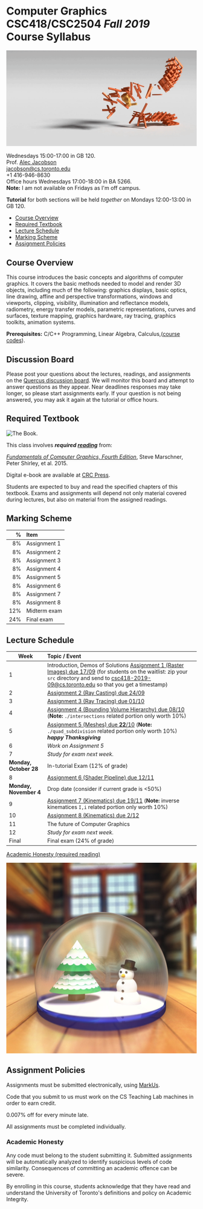 # Computer Graphics CSC418/CSC2504 _Fall 2019_ <br> Course Syllabus

![_image courtesy Tim Jeruzalski_](images/bunny-rigid-body.gif)

Wednesdays 15:00-17:00 in GB 120.  
Prof. [Alec Jacobson](http://www.cs.toronto.edu/~jacobson/)  
jacobson@cs.toronto.edu  
+1 416-946-8630  
Office hours Wednesdays 17:00-18:00 in BA 5266.  
**Note:** I am not available on Fridays as I'm off campus. 

**Tutorial** for both sections will be held _together_ on Mondays 12:00-13:00 in
GB 120.

- [Course Overview](#courseoverview)
- [Required Textbook](#requiredtextbook)
- [Lecture Schedule](#lectureschedule)
- [Marking Scheme](#markingscheme)
- [Assignment Policies](#assignmentpolicies)

## Course Overview

This course introduces the basic concepts and algorithms of computer graphics.
It covers the basic methods needed to model and render 3D objects, including
much of the following: graphics displays, basic optics, line drawing, affine and
perspective transformations, windows and viewports, clipping, visibility,
illumination and reflectance models, radiometry, energy transfer models,
parametric representations, curves and surfaces, texture mapping, graphics
hardware, ray tracing, graphics toolkits, animation systems.

**Prerequisites:** C/C++ Programming, Linear Algebra, Calculus,([course
codes](https://fas.calendar.utoronto.ca/course/csc418h1)).

## Discussion Board

Please post your questions about the lectures, readings, and assignments on the
[Quercus discussion
board](https://q.utoronto.ca/courses/111789/discussion_topics). We will monitor
this board and attempt to answer questions as they appear. Near deadlines
responses may take longer, so please start assignments early. If your question
is not being answered, you may ask it again at the tutorial or office hours.

## Required Textbook

![The Book.](https://www.cs.cornell.edu/~srm/fcg4/K22616_cover-300.jpg)

This class involves  **_required [reading](https://en.wikipedia.org/wiki/Reading)_** from:

[_Fundamentals of Computer Graphics, Fourth
Edition_](https://www.cs.cornell.edu/~srm/fcg4/), Steve Marschner, Peter Shirley,
et al. 2015.

Digital e-book are available at [CRC
Press](https://www.crcpress.com/Fundamentals-of-Computer-Graphics-Fourth-Edition/Marschner-Shirley/p/book/9781482229394).

Students are expected to buy and read the specified chapters of this textbook.
Exams and assignments will depend not only material covered during lectures,
but also on material from the assigned readings.

## Marking Scheme

| % | Item |
| ----: | :-------------- |
| 8% | Assignment 1 | 
| 8% | Assignment 2 | 
| 8% | Assignment 3 | 
| 8% | Assignment 4 | 
| 8% | Assignment 5 | 
| 8% | Assignment 6 | 
| 8% | Assignment 7 | 
| 8% | Assignment 8 | 
| 12% | Midterm exam |
| 24% | Final exam |

## Lecture Schedule

| Week | Topic / Event |
| ---- | :------------ |
| 1    | Introduction, Demos of Solutions [Assignment 1 (Raster Images) due 17/09](https://github.com/alecjacobson/computer-graphics-raster-images) (for students on the waitlist: zip your `src` directory and send to csc418-2019-09@cs.toronto.edu so that you get a timestamp)
| 2    | [Assignment 2 (Ray Casting) due 24/09](https://github.com/alecjacobson/computer-graphics-ray-casting)
| 3    | [Assignment 3 (Ray Tracing) due 01/10](https://github.com/alecjacobson/computer-graphics-ray-tracing)
| 4    | [Assignment 4 (Bounding Volume Hierarchy) due 08/10](https://github.com/alecjacobson/computer-graphics-bounding-volume-hierarchy) (**Note:** `./intersections` related portion only worth 10%)
| 5    | [Assignment 5 (Meshes) due **22**/10](https://github.com/alecjacobson/computer-graphics-meshes) (**Note:** `./quad_subdivision` related portion only worth 10%) **_happy Thanksgiving_**
| 6    | _Work on Assignment 5_
| 7    | _Study for exam next week_.
| **Monday, October 28** | In-tutorial Exam (12% of grade)
| 8    | [Assignment 6 (Shader Pipeline) due 12/11](https://github.com/alecjacobson/computer-graphics-shader-pipeline)
| **Monday, November 4** | Drop date (consider if current grade is <50%)
| 9    | [Assignment 7 (Kinematics) due 19/11](https://github.com/alecjacobson/computer-graphics-kinematics) (**Note:** inverse kinematices `I,i` related portion only worth 10%)
| 10   | [Assignment 8 (Kinematics) due 2/12](https://github.com/alecjacobson/computer-graphics-mass-spring-systems) <!-- Course Evaluations Nov. 20 - Dec 7 --> |
| 11   | The future of Computer Graphics
| 12   | _Study for exam next week_.
| Final | Final exam (24% of grade)

[Academic Honesty (required reading)](#academichonesty)

![_image courtesy Gavin Barill (class of 2017)_](images/gavin-barill-snowglobe.jpg)

## Assignment Policies

Assignments must be submitted electronically, using [MarkUs](https://markus.teach.cs.toronto.edu/csc418-2019-09/).

Code that you submit to us must work on the CS Teaching Lab machines in order to earn credit.

0.007% off for every minute late.

All assignments must be completed individually.

### Academic Honesty

Any code must belong to the student submitting it. Submitted assignments will
be automatically analyzed to identify suspicious levels of code similarity.
Consequences of committing an academic offence can be severe.

By enrolling in this course, students acknowledge that they have read and understand the University of Toronto's definitions and policy on Academic Integrity. 
